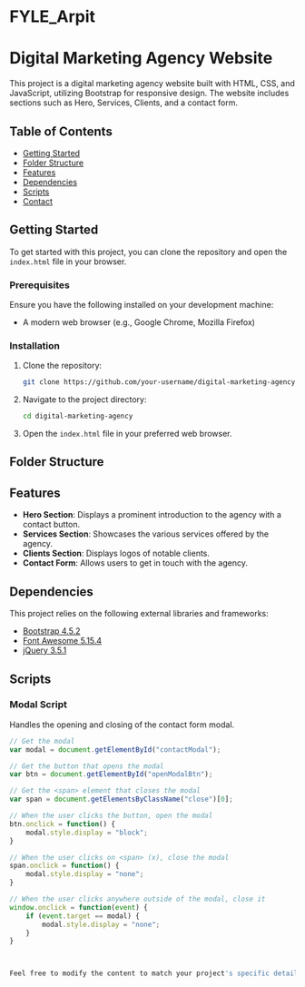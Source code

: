# FYLE_Arpit
# Digital Marketing Agency Website

This project is a digital marketing agency website built with HTML, CSS, and JavaScript, utilizing Bootstrap for responsive design. The website includes sections such as Hero, Services, Clients, and a contact form.

## Table of Contents

- [Getting Started](#getting-started)
- [Folder Structure](#folder-structure)
- [Features](#features)
- [Dependencies](#dependencies)
- [Scripts](#scripts)
- [Contact](#contact)

## Getting Started

To get started with this project, you can clone the repository and open the `index.html` file in your browser.

### Prerequisites

Ensure you have the following installed on your development machine:
- A modern web browser (e.g., Google Chrome, Mozilla Firefox)

### Installation

1. Clone the repository:
    ```bash
    git clone https://github.com/your-username/digital-marketing-agency.git
    ```
2. Navigate to the project directory:
    ```bash
    cd digital-marketing-agency
    ```
3. Open the `index.html` file in your preferred web browser.

## Folder Structure



## Features

- **Hero Section**: Displays a prominent introduction to the agency with a contact button.
- **Services Section**: Showcases the various services offered by the agency.
- **Clients Section**: Displays logos of notable clients.
- **Contact Form**: Allows users to get in touch with the agency.

## Dependencies

This project relies on the following external libraries and frameworks:

- [Bootstrap 4.5.2](https://getbootstrap.com/docs/4.5/getting-started/introduction/)
- [Font Awesome 5.15.4](https://fontawesome.com/)
- [jQuery 3.5.1](https://jquery.com/)

## Scripts

### Modal Script

Handles the opening and closing of the contact form modal.

```javascript
// Get the modal
var modal = document.getElementById("contactModal");

// Get the button that opens the modal
var btn = document.getElementById("openModalBtn");

// Get the <span> element that closes the modal
var span = document.getElementsByClassName("close")[0];

// When the user clicks the button, open the modal
btn.onclick = function() {
    modal.style.display = "block";
}

// When the user clicks on <span> (x), close the modal
span.onclick = function() {
    modal.style.display = "none";
}

// When the user clicks anywhere outside of the modal, close it
window.onclick = function(event) {
    if (event.target == modal) {
        modal.style.display = "none";
    }
}



Feel free to modify the content to match your project's specific details and repository information.
